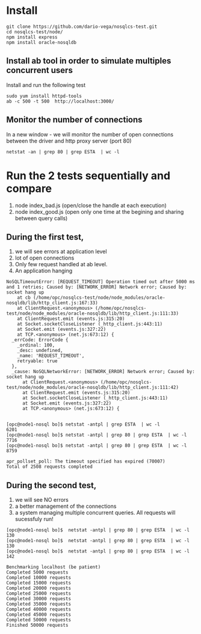 # Install
````
git clone https://github.com/dario-vega/nosqlcs-test.git
cd nosqlcs-test/node/
npm install express
npm install oracle-nosqldb
````

## Install ab tool in order to simulate multiples concurrent users

Install and run the following test

````
sudo yum install httpd-tools
ab -c 500 -t 500  http://localhost:3000/
````

## Monitor the number of connections
In a new window - we will monitor the number of open connections between the driver and http proxy server (port 80)

````
netstat -an | grep 80 | grep ESTA  | wc -l
````

# Run the 2 tests sequentially and compare

1) node index_bad.js (open/close the handle at each execution)
2) node index_good.js (open only one time at the begining and sharing between query calls)

## During the first test, 
1. we will see errors at application level
2. lot of open connections
3. Only few request handled at ab level.
4. An application hanging

````
NoSQLTimeoutError: [REQUEST_TIMEOUT] Operation timed out after 5000 ms and 1 retries; Caused by: [NETWORK_ERROR] Network error; Caused by: socket hang up
    at cb (/home/opc/nosqlcs-test/node/node_modules/oracle-nosqldb/lib/http_client.js:167:33)
    at ClientRequest.<anonymous> (/home/opc/nosqlcs-test/node/node_modules/oracle-nosqldb/lib/http_client.js:111:33)
    at ClientRequest.emit (events.js:315:20)
    at Socket.socketCloseListener (_http_client.js:443:11)
    at Socket.emit (events.js:327:22)
    at TCP.<anonymous> (net.js:673:12) {
  _errCode: ErrorCode {
    _ordinal: 100,
    _desc: undefined,
    _name: 'REQUEST_TIMEOUT',
    retryable: true
  },
  _cause: NoSQLNetworkError: [NETWORK_ERROR] Network error; Caused by: socket hang up
      at ClientRequest.<anonymous> (/home/opc/nosqlcs-test/node/node_modules/oracle-nosqldb/lib/http_client.js:111:42)
      at ClientRequest.emit (events.js:315:20)
      at Socket.socketCloseListener (_http_client.js:443:11)
      at Socket.emit (events.js:327:22)
      at TCP.<anonymous> (net.js:673:12) {


[opc@node1-nosql bo]$ netstat -antpl | grep ESTA  | wc -l
6201
[opc@node1-nosql bo]$ netstat -antpl | grep 80 | grep ESTA  | wc -l
7716
[opc@node1-nosql bo]$ netstat -antpl | grep 80 | grep ESTA  | wc -l
8759

apr_pollset_poll: The timeout specified has expired (70007)
Total of 2508 requests completed
````

## During the second test, 
1. we will see NO errors
2. a better management of the connections
3. a system managing multiple concurrent queries. All requests will sucessfuly run!

````
[opc@node1-nosql bo]$  netstat -antpl | grep 80 | grep ESTA  | wc -l
130
[opc@node1-nosql bo]$  netstat -antpl | grep 80 | grep ESTA  | wc -l
130
[opc@node1-nosql bo]$  netstat -antpl | grep 80 | grep ESTA  | wc -l
142

Benchmarking localhost (be patient)
Completed 5000 requests
Completed 10000 requests
Completed 15000 requests
Completed 20000 requests
Completed 25000 requests
Completed 30000 requests
Completed 35000 requests
Completed 40000 requests
Completed 45000 requests
Completed 50000 requests
Finished 50000 requests
  
````
